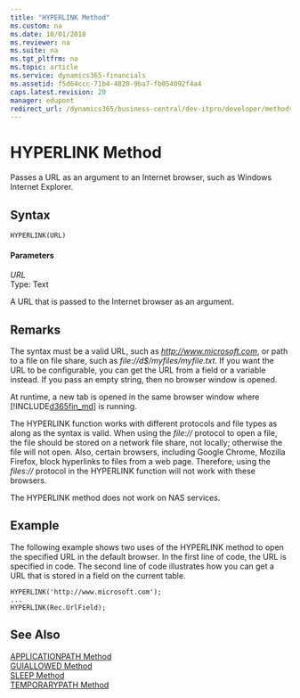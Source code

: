 ```yaml
---
title: "HYPERLINK Method"
ms.custom: na
ms.date: 10/01/2018
ms.reviewer: na
ms.suite: na
ms.tgt_pltfrm: na
ms.topic: article
ms.service: dynamics365-financials
ms.assetid: f5d64ccc-71b4-4820-9ba7-fb054092f4a4
caps.latest.revision: 20
manager: edupont
redirect_url: /dynamics365/business-central/dev-itpro/developer/methods-auto/al-method-reference
---
```


 

# HYPERLINK Method
Passes a URL as an argument to an Internet browser, such as Windows Internet Explorer.  

## Syntax  

```  
HYPERLINK(URL)  
```  

#### Parameters  
 *URL*  
 Type: Text  

 A URL that is passed to the Internet browser as an argument.  

## Remarks  
The syntax must be a valid URL, such as *http://www.microsoft.com*, or path to a file on file share, such as *file://d$/myfiles/myfile.txt*. If you want the URL to be configurable, you can get the URL from a field or a variable instead. If you pass an empty string, then no browser window is opened.    

<!-- Windows
If you use this method for an application that runs on the [!INCLUDE[nav_windows](../includes/nav_windows_md.md)], then the default Internet browser that is based on the setting in the system registry is used. If the browser is already running, then a new tab opens in the browser window. If you use this method for an application that runs on the [!INCLUDE[d365fin_web_md](../includes/d365fin_web_md.md)], then a new tab in the same browser window that is currently hosting the [!INCLUDE[d365fin_web_md](../includes/d365fin_web_md.md)] is opened.  
-->

At runtime, a new tab is opened in the same browser window where [!INCLUDE[d365fin_md](../includes/d365fin_md.md)] is running.

The HYPERLINK function works with different protocols and file types as along as the syntax is valid. When using the *file://* protocol to open a file, the file should be stored on a network file share, not locally; otherwise the file will not open<!--NAV in the [!INCLUDE[nav_web](includes/nav_web_md.md)]-->. Also, certain browsers, including Google Chrome, Mozilla Firefox, block hyperlinks to files from a web page. Therefore, using the *files://* protocol in the HYPERLINK function will not work<!--NAV in the [!INCLUDE[nav_web](includes/nav_web_md.md)]--> with these browsers.  

 The HYPERLINK method does not work on NAS services.  

## Example  
 The following example shows two uses of the HYPERLINK method to open the specified URL in the default browser. In the first line of code, the URL is specified in code. The second line of code illustrates how you can get a URL that is stored in a field on the current table.  

```  
HYPERLINK('http://www.microsoft.com');   
...  
HYPERLINK(Rec.UrlField);  

```  

## See Also  
 [APPLICATIONPATH Method](devenv-APPLICATIONPATH-Method.md)   
 [GUIALLOWED Method](devenv-GUIALLOWED-Method.md)   
 [SLEEP Method](devenv-SLEEP-Method.md)   
 [TEMPORARYPATH Method](devenv-TEMPORARYPATH-Method.md)
